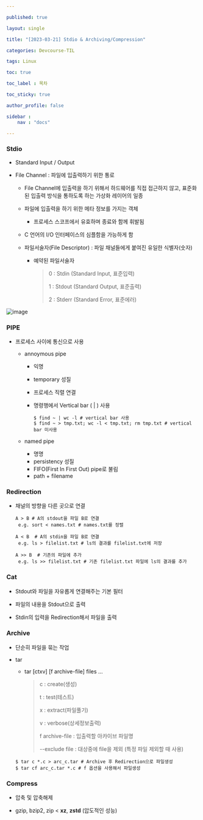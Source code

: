 ```yaml
---

published: true

layout: single

title: "[2023-03-21] Stdio & Archiving/Compression"

categories: Devcourse-TIL

tags: Linux

toc: true

toc_label : 목차

toc_sticky: true

author_profile: false

sidebar :
    nav : "docs"

---
```


### Stdio

- Standard Input / Output

- File Channel : 파일에 입출력하기 위한 통로

  - File Channel에 입출력을 하기 위해서 하드웨어를 직접 접근하지 않고, 표준화된 입출력 방식을 통하도록 하는 가상화 레이어의 일종

  - 파일에 입출력을 하기 위한 메타 정보를 가지는 객체

    - 프로세스 스코프에서 유효하며 종료와 함께 휘발됨

  - C 언어의 I/O 인터페이스의 심플함을 가능하게 함

  - 파일서술자(File Descriptor) : 파일 채널들에게 붙여진 유일한 식별자(숫자)

    - 예약된 파일서술자

      > 0 : Stdin (Standard Input, 표준입력)
      >
      > 1 : Stdout (Standard Output, 표준출력)
      >
      > 2 : Stderr (Standard Error, 표준에러)

![image](https://user-images.githubusercontent.com/116723552/227626628-1d99522e-a34b-4e4f-a0b1-4415fb54152d.png)

### PIPE

- 프로세스 사이에 통신으로 사용

  - annoymous pipe 

    - 익명

    - temporary 성질

    - 프로세스 직렬 연결

    - 명령행에서 Vertical bar ( | ) 사용

      ```linux 
      $ find ~ | wc -l # vertical bar 사용
      $ find ~ > tmp.txt; wc -l < tmp.txt; rm tmp.txt # vertical bar 미사용
      ```

  - named pipe 
    - 명명
    - persistency 성질
    - FIFO(First In First Out) pipe로 불림
    - path + filename



### Redirection

- 채널의 방향을 다른 곳으로 연결

  ``` linux
  A > B # A의 stdout을 파일 B로 연결
   e.g. sort < names.txt # names.txt를 정렬
   
  A < B  # A의 stdin을 파일 B로 연결
   e.g. ls > filelist.txt # ls의 결과를 filelist.txt에 저장
   
  A >> B  # 기존의 파일에 추가
   e.g. ls >> filelist.txt # 기존 filelist.txt 파일에 ls의 결과를 추가
  ```

  

### Cat

- Stdout와 파일을 자유롭게 연결해주는 기본 필터

- 파일의 내용을 Stdout으로 출력 

- Stdin의 입력을 Redirection해서 파일을 출력

  

### Archive 

- 단순히 파일을 묶는 작업

- tar

  - tar [ctxv] [f archive-file] files ...

    > c : create(생성)
    >
    > t : test(테스트)
    >
    > x : extract(파일풀기)
    >
    > v : verbose(상세정보출력)
    >
    > f archive-file : 입출력할 아카이브 파일명
    >
    > --exclude file : 대상중에 file을 제외 (특정 파일 제외할 때 사용)
  
  ```linux
  $ tar c *.c > arc_c.tar # Archive 후 Redirection으로 파일생성
  $ tar cf arc_c.tar *.c # f 옵션을 사용해서 파일생성 
  ```
  
    

### Compress

- 압축 및 압축해제

- gzip, bzip2, zip < **xz**, **zstd** (압도적인 성능)
